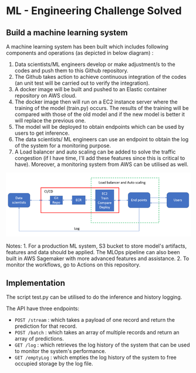 # ML - Engineering Challenge Solved

## Build a machine learning system

A machine learning system has been built which includes following components and operations (as depicted in below diagram) :
1. Data scientists/ML engineers develop or make adjustment/s to the codes and push them to this Github repository.
2. The Github takes action to achieve continuous integration of the codes (an unit test will be carried out to verify the integration).
3. A docker image will be built and pushed to an Elastic container repository on AWS cloud.
4. The docker image then will run on a EC2 instance server where the training of the model (train.py) occurs. The results of the training will be compared with those of the old model and if the new model is better it will replace the previous one.
5. The model will be deployed to obtain endpoints which can be used by users to get inference.
6. The data scientists/ ML engineers can use an endpoint to obtain the log of the system for a monitoring purpose.
7. A Load balancer and auto scaling can be added to solve the traffic congestion (if I have time, I'll add these features since this is critical to have). Moreover, a monitoring system from AWS can be utilised as well.

    
![MLOps_Architecture.png](MLOps_Architecture.png)

Notes: 1. For a production ML system, S3 bucket to store model's artifacts, features and data should be applied. The MLOps pipeline can also been built in AWS Sagemaker with more advanced features and assistance.
2. To monitor the workflows, go to Actions on this repository.

## Implementation
The script test.py can be utilised to do the inference and history logging.

The API have three endpoints:
- `POST /stream` : which takes a payload of one record and return the prediction for that record.
- `POST /batch` : which takes an array of multiple records and return an array of predictions.
- `GET /log` : which retrieves the log history of the system that can be used to monitor the system's performance.
- `GET /emptyLog` : which empties the log history of the system to free occupied storage by the log file.



